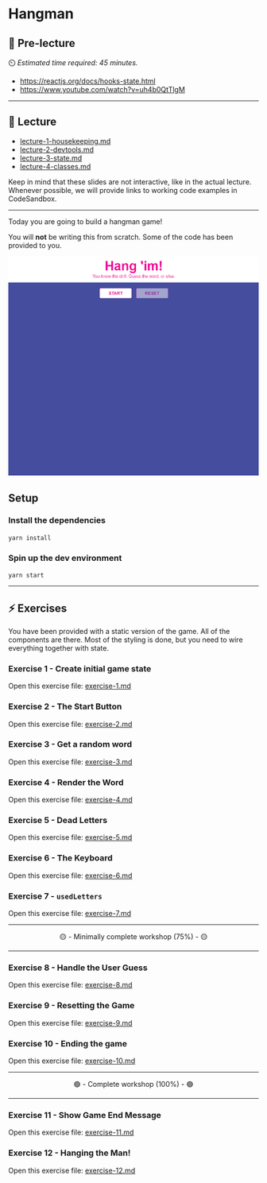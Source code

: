 # Hangman

## 🦊 Pre-lecture

⏲️ _Estimated time required: 45 minutes._

- https://reactjs.org/docs/hooks-state.html
- https://www.youtube.com/watch?v=uh4b0QtTlgM

---

## 🦉 Lecture

- [lecture-1-housekeeping.md](__lecture/lecture-1-housekeeping.md)
- [lecture-2-devtools.md](__lecture/lecture-2-devtools.md)
- [lecture-3-state.md](__lecture/lecture-3-state.md)
- [lecture-4-classes.md](__lecture/lecture-4-classes.md)

Keep in mind that these slides are not interactive, like in the actual lecture. Whenever possible, we will provide links to working code examples in CodeSandbox.

---

Today you are going to build a hangman game!

You will **not** be writing this from scratch. Some of the code has been provided to you.

![Hangman Completed](./__lecture/assets/hangman_1.gif)

## Setup

### Install the dependencies

```
yarn install
```

### Spin up the dev environment

```
yarn start
```

---

## ⚡ Exercises

You have been provided with a static version of the game. All of the components are there. Most of the styling is done, but you need to wire everything together with state.

### Exercise 1 - Create initial game state

Open this exercise file: [exercise-1.md](__workshop/exercise-1.md)

### Exercise 2 - The Start Button

Open this exercise file: [exercise-2.md](__workshop/exercise-2.md)

### Exercise 3 - Get a random word

Open this exercise file: [exercise-3.md](__workshop/exercise-3.md)

### Exercise 4 - Render the Word

Open this exercise file: [exercise-4.md](__workshop/exercise-4.md)

### Exercise 5 - Dead Letters

Open this exercise file: [exercise-5.md](__workshop/exercise-5.md)

### Exercise 6 - The Keyboard

Open this exercise file: [exercise-6.md](__workshop/exercise-6.md)

### Exercise 7 - `usedLetters`

Open this exercise file: [exercise-7.md](__workshop/exercise-7.md)

---

<center>🟡 - Minimally complete workshop (75%) - 🟡</center>

---

### Exercise 8 - Handle the User Guess

Open this exercise file: [exercise-8.md](__workshop/exercise-8.md)

### Exercise 9 - Resetting the Game

Open this exercise file: [exercise-9.md](__workshop/exercise-9.md)

### Exercise 10 - Ending the game

Open this exercise file: [exercise-10.md](__workshop/exercise-10.md)

---

<center>🟢 - Complete workshop (100%) - 🟢</center>

---

### Exercise 11 - Show Game End Message

Open this exercise file: [exercise-11.md](__workshop/exercise-11.md)

### Exercise 12 - Hanging the Man!

Open this exercise file: [exercise-12.md](__workshop/exercise-12.md)
